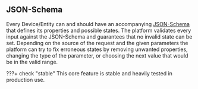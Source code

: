 ## JSON-Schema

Every Device/Entity can and should have an accompanying [JSON-Schema](https://json-schema.org/) that defines its properties and possible states. The platform validates every input against the JSON-Schema and guarantees that no invalid state can be set. Depending on the source of the request and the given parameters the platform can try to fix erroneous states by removing unwanted properties, changing the type of the parameter, or choosing the next value that would be in the valid range.

???+ check "stable"
    This core feature is stable and heavily tested in production use.
